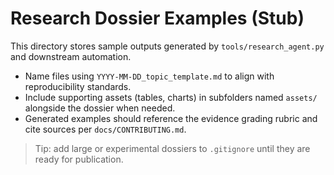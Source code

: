 # Research Dossier Examples (Stub)

This directory stores sample outputs generated by `tools/research_agent.py` and downstream automation.

- Name files using `YYYY-MM-DD_topic_template.md` to align with reproducibility standards.
- Include supporting assets (tables, charts) in subfolders named `assets/` alongside the dossier when needed.
- Generated examples should reference the evidence grading rubric and cite sources per `docs/CONTRIBUTING.md`.

> Tip: add large or experimental dossiers to `.gitignore` until they are ready for publication.
